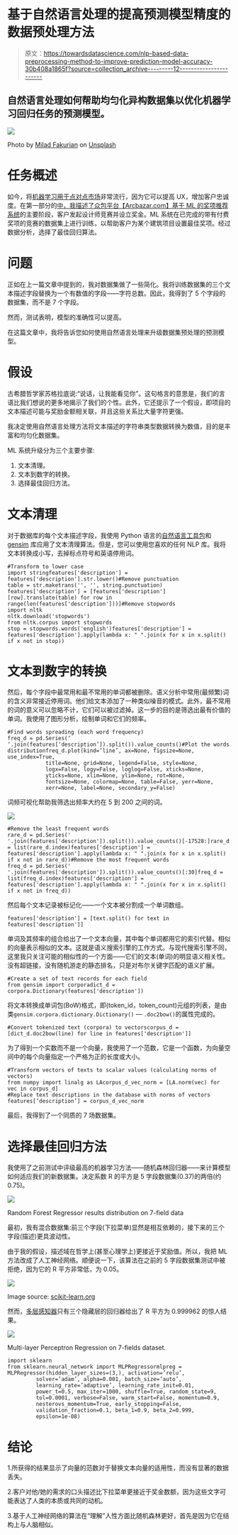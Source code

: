# 基于自然语言处理的提高预测模型精度的数据预处理方法

> 原文：<https://towardsdatascience.com/nlp-based-data-preprocessing-method-to-improve-prediction-model-accuracy-30b408a1865f?source=collection_archive---------12----------------------->

## 自然语言处理如何帮助均匀化异构数据集以优化机器学习回归任务的预测模型。

![](img/f2784deebc3d24eaf2e94a116d699b65.png)

Photo by [Milad Fakurian](https://unsplash.com/@fakurian?utm_source=medium&utm_medium=referral) on [Unsplash](https://unsplash.com?utm_source=medium&utm_medium=referral)

# 任务概述

如今，将[机器学习用于点对点市场](https://greenice.net/3-ways-use-machine-learning-p2p-marketplace/)非常流行，因为它可以提高 UX，增加客户忠诚度。在第一部分的[中，我描述了众包平台【Arcbazar.com】基于 ML 的奖项推荐系统](/data-structure-evaluation-to-choose-the-optimal-machine-learning-method-eec66076f97a)的主要阶段，客户发起设计师竞赛并设立奖金。ML 系统在已完成的带有付费奖项的竞赛的数据集上进行训练，以帮助客户为某个建筑项目设置最佳奖项。经过数据分析，选择了最佳回归算法。

# 问题

正如在上一篇文章中提到的，我对数据集做了一些简化。我将训练数据集的三个文本描述字段替换为一个有数值的字段——字符总数。因此，我得到了 5 个字段的数据集，而不是 7 个字段。

然而，测试表明，模型的准确性可以提高。

在这篇文章中，我将告诉您如何使用自然语言处理来升级数据集预处理的预测模型。

# 假设

古希腊哲学家苏格拉底说:“说话，让我能看见你”。这句格言的意思是，我们的言语比我们想说的更多地揭示了我们的个性。此外，它还提示了一个假设，即项目的文本描述可能与奖励金额相关联，并且这些关系比大量字符更强。

我决定使用自然语言处理方法将文本描述的字符串类型数据转换为数值，目的是丰富和均匀化数据集。

ML 系统升级分为三个主要步骤:

1.  文本清理。
2.  文本到数字的转换。
3.  选择最佳回归方法。

# 文本清理

对于数据库的每个文本描述字段，我使用 Python 语言的[自然语言工具包](https://www.nltk.org/)和 [gensim](https://radimrehurek.com/gensim/index.html) 库应用了文本清理算法。但是，您可以使用您喜欢的任何 NLP 库。我将文本转换成小写，去掉标点符号和英语停用词。

```
#Transform to lower case
import stringfeatures['description'] = features['description'].str.lower()#Remove punctuation
table = str.maketrans('', '', string.punctuation)
features['description'] = [features['description'][row].translate(table) for row in range(len(features['description']))]#Remove stopwords
import nltk
nltk.download('stopwords')
from nltk.corpus import stopwords
stop = stopwords.words('english')features['description'] = features['description'].apply(lambda x: " ".join(x for x in x.split() if x not in stop))
```

# 文本到数字的转换

然后，每个字段中最常用和最不常用的单词都被删除。语义分析中常用(最频繁)词的含义非常接近停用词。他们给文本添加了一种类似噪音的模式。此外，最不常用的词的意义可以忽略不计，它们可以被过滤掉。这一步的目的是筛选出最有价值的单词。我使用了图形分析，绘制单词和它们的频率。

```
#Find words spreading (each word frequency)
freq_d = pd.Series(‘ ‘.join(features[‘description’]).split()).value_counts()#Plot the words distributionfreq_d.plot(kind=’line’, ax=None, figsize=None, use_index=True,
            title=None, grid=None, legend=False, style=None,
            logx=False, logy=False, loglog=False, xticks=None,
            yticks=None, xlim=None, ylim=None, rot=None,
            fontsize=None, colormap=None, table=False, yerr=None,
            xerr=None, label=None, secondary_y=False)
```

词频可视化帮助我筛选出频率大约在 5 到 200 之间的词。

![](img/20bc701112117562bc30b644a2629807.png)

```
#Remove the least frequent words
rare_d = pd.Series(' '.join(features['description']).split()).value_counts()[-17528:]rare_d = list(rare_d.index)features['description'] = features['description'].apply(lambda x: " ".join(x for x in x.split() if x not in rare_d))#Remove the most frequent words
freq_d = pd.Series(' '.join(features['description']).split()).value_counts()[:30]freq_d = list(freq_d.index)features['description'] = features['description'].apply(lambda x: " ".join(x for x in x.split() if x not in freq_d))
```

然后每个文本记录被标记化——一个文本被分割成一个单词数组。

```
features['description'] = [text.split() for text in features['description']]
```

单词及其频率的组合给出了一个文本向量，其中每个单词都用它的索引代替。相似的向量表示相似的文本。这就是语义搜索引擎的工作方式。与现代搜索引擎不同，这里我只关注可能的相似性的一个方面——它们的文本(单词)的明显语义相关性。没有超链接，没有随机游走的静态排名，只是对布尔关键字匹配的语义扩展。

```
#Create a set of text records for each field
from gensim import corporadict_d = corpora.Dictionary(features['description'])
```

将文本转换成单词包(BoW)格式，即(token_id，token_count)元组的列表，是由类`gensim.corpora.dictionary.Dictionary()` — `.doc2bow()`的属性完成的。

```
#Convert tokenized text (corpora) to vectorscorpus_d = [dict_d.doc2bow(line) for line in features['description']]
```

为了得到一个实数而不是一个向量，我使用了一个范数，它是一个函数，为向量空间中的每个向量指定一个严格为正的长度或大小。

```
#Transform vectors of texts to scalar values (calculating norms of vectors)
from numpy import linalg as LAcorpus_d_vec_norm = [LA.norm(vec) for vec in corpus_d]
#Replace text descriptions in the database with norms of vectors
features[‘description’] = corpus_d_vec_norm
```

最后，我得到了一个同质的 7 场数据集。

# 选择最佳回归方法

我使用了之前测试中评级最高的机器学习方法——随机森林回归器——来计算模型如何适应我们的新数据集。决定系数 R 的平方是 5 字段数据集(0.37)的两倍(约 0.75)。

![](img/7d004549b85ff1cbc4d66b0d8c472b8c.png)

Random Forest Regressor results distribution on 7-field data

最初，我有混合数据集:前三个字段(下拉菜单)显然是相互依赖的，接下来的三个字段(描述)更具波动性。

由于我的假设，描述域在哲学上(甚至心理学上)更接近于奖励值。所以，我把 ML 方法改成了人工神经网络。顺便说一下，该算法在之前的 5 字段数据集测试中被拒绝，因为它的 R 平方非常低，为 0.05。

![](img/0d441ff1a3909afdcfc2b28cce60b8ab.png)

Image source: [scikit-learn.org](http://jmlr.csail.mit.edu/papers/v12/pedregosa11a.html)

然而，[多层感知器](https://scikit-learn.org/stable/modules/neural_networks_supervised.html)只有三个隐藏层的回归器给出了 R 平方为 0.999962 的惊人结果。

![](img/609da5b6f0093814f5d1a41174542bd0.png)

Multi-layer Perceptron Regression on 7-fields dataset.

```
import sklearn
from sklearn.neural_network import MLPRegressormlpreg = MLPRegressor(hidden_layer_sizes=(3,), activation=’relu’,
         solver=’adam’, alpha=0.001, batch_size=’auto’,
         learning_rate=’adaptive’, learning_rate_init=0.01,
         power_t=0.5, max_iter=1000, shuffle=True, random_state=9,
         tol=0.0001, verbose=False, warm_start=False, momentum=0.9,
         nesterovs_momentum=True, early_stopping=False,
         validation_fraction=0.1, beta_1=0.9, beta_2=0.999,
         epsilon=1e-08)
```

# 结论

1.所获得的结果显示了向量的范数对于替换文本向量的适用性，而没有显著的数据丢失。

2.客户对他/她的需求的口头描述比下拉菜单更接近于奖金数额，因为这些文字可能表达了人类的本质或共同的动机。

3.基于人工神经网络的算法在“理解”人性方面比随机森林更好，首先是因为它在结构上与人脑相似。
